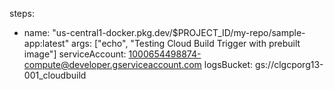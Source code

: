 steps:
  - name: "us-central1-docker.pkg.dev/$PROJECT_ID/my-repo/sample-app:latest"
    args: ["echo", "Testing Cloud Build Trigger with prebuilt image"]
serviceAccount: 1000654498874-compute@developer.gserviceaccount.com
logsBucket: gs://clgcporg13-001_cloudbuild
